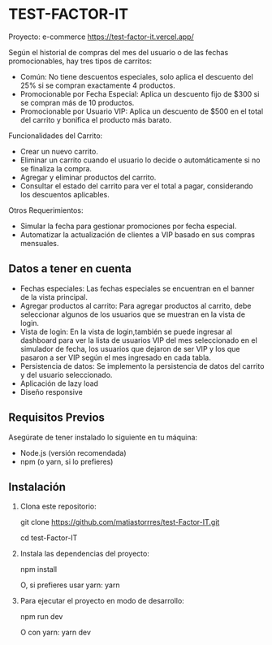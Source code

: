 # TEST-FACTOR-IT

Proyecto: e-commerce
https://test-factor-it.vercel.app/

Según el historial de compras del mes del usuario o de las fechas promocionables, hay tres tipos de carritos:

- Común: No tiene descuentos especiales, solo aplica el descuento del 25% si se compran exactamente 4 productos.
- Promocionable por Fecha Especial: Aplica un descuento fijo de $300 si se compran más de 10 productos.
- Promocionable por Usuario VIP: Aplica un descuento de $500 en el total del carrito y bonifica el producto más barato.

Funcionalidades del Carrito:

- Crear un nuevo carrito.
- Eliminar un carrito cuando el usuario lo decide o automáticamente si no se finaliza la compra.
- Agregar y eliminar productos del carrito.
- Consultar el estado del carrito para ver el total a pagar, considerando los descuentos aplicables.

Otros Requerimientos:
- Simular la fecha para gestionar promociones por fecha especial.
- Automatizar la actualización de clientes a VIP basado en sus compras mensuales.

## Datos a tener en cuenta

- Fechas especiales: Las fechas especiales se encuentran en el banner de la vista principal.
- Agregar productos al carrito: Para agregar productos al carrito, debe seleccionar algunos de los usuarios que se muestran en la vista de login.
- Vista de login: En la vista de login,también se puede ingresar al dashboard para ver la lista de usuarios VIP del mes seleccionado en el simulador de fecha, los usuarios que dejaron de ser VIP y los que pasaron a ser VIP según el mes ingresado en cada tabla.
- Persistencia de datos: Se implemento la persistencia de datos del carrito y del usuario seleccionado.
- Aplicación de lazy load
- Diseño responsive

## Requisitos Previos

Asegúrate de tener instalado lo siguiente en tu máquina:

- Node.js (versión recomendada)
- npm (o yarn, si lo prefieres)

## Instalación

1. Clona este repositorio:

   git clone <https://github.com/matiastorrres/test-Factor-IT.git>

   cd test-Factor-IT

2. Instala las dependencias del proyecto:

   npm install

   O, si prefieres usar yarn: yarn

3. Para ejecutar el proyecto en modo de desarrollo:

   npm run dev

   O con yarn: yarn dev